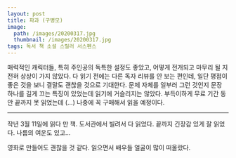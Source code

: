 ```yaml
---
layout: post
title: 파과 (구병모)
image:
  path: /images/20200317.jpg
  thumbnail: /images/20200317.jpg
tags: 독서 책 소설 스릴러 서스펜스
---
```


매력적인 캐릭터들, 특히 주인공의 독특한 설정도 좋았고, 어떻게 전개되고 마무리 될 지 전혀 상상이 가지 않았다. 다 읽기 전에는 다른 독자 리뷰를 안 보는 편인데, 일단 평점이 좋은 것을 보니 결말도 괜찮을 것으로 기대한다. 문체 자체를 일부러 그런 것인지 문장 하나를 길게 끄는 특징이 있었는데 읽기에 거슬리지는 않았다. 부득이하게 무료 기간 동안 끝까지 못 읽었는데 (...) 나중에 꼭 구매해서 읽을 예정이다.


<hr/>

작년 3월 11일에 읽다 만 책. 도서관에서 빌려서 다 읽었다. 끝까지 긴장감 있게 잘 읽었다. 나름의 여운도 있고...

영화로 만들어도 괜찮을 것 같다. 읽으면서 배우들 얼굴이 많이 떠올랐다.